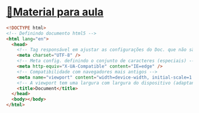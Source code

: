 <a href="https://efficient-sloth-d85.notion.site/DevLinks-d7841615addc4269ba5c5bba12a6edbe">
    <h1>🔗Material para aula</h1>
</a>

```html
<!DOCTYPE html>
<!-- Definindo documento html5 -->
<html lang="en">
  <head>
    <!-- Tag responsável em ajustar as configurações do Doc. que não são visíveis para os users-->
    <meta charset="UTF-8" />
    <!-- Meta config. definindo o conjunto de caracteres (especiais) -->
    <meta http-equiv="X-UA-Compatible" content="IE=edge" />
    <!-- Compatibilidade com navegadores mais antigos -->
    <meta name="viewport" content="width=device-width, initial-scale=1.0" />
    <!-- A viewport tem uma largura com largura do dispositivo (adaptando-se), com uma escala inicial de 1 -->
    <title>Document</title>
  </head>
  <body></body>
</html>
```
